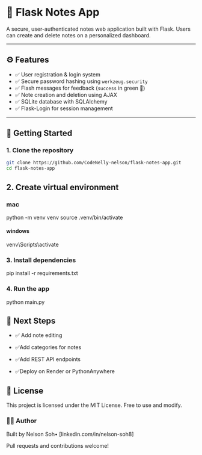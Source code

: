 # 📝 Flask Notes App

A secure, user-authenticated notes web application built with Flask. Users can create and delete notes on a personalized dashboard.

---

## ⚙️ Features

- ✅ User registration & login system
- ✅ Secure password hashing using `werkzeug.security`
- ✅ Flash messages for feedback (`success` in green 💚)
- ✅ Note creation and deletion using AJAX
- ✅ SQLite database with SQLAlchemy
- ✅ Flask-Login for session management

---

## 🚀 Getting Started

### 1. Clone the repository

```bash
git clone https://github.com/CodeNelly-nelson/flask-notes-app.git
cd flask-notes-app
 ```

## 2.  Create virtual environment

### mac

python -m venv venv
source .venv/bin/activate

#### windows

venv\Scripts\activate

### 3. Install dependencies

pip install -r requirements.txt

### 4. Run the app

python main.py

## 🧪 Next Steps

- ✅ Add note editing

- ✅Add categories for notes

- ✅Add REST API endpoints

- ✅Deploy on Render or PythonAnywhere

## 📜 License

This project is licensed under the MIT License. Free to use and modify.

### 👨‍💻 Author

Built by Nelson Soh• [linkedin.com/in/nelson-soh8]

Pull requests and contributions welcome!
